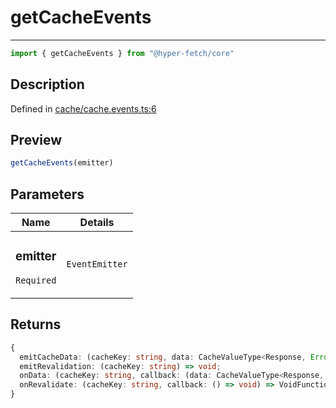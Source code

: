 

# getCacheEvents

<div class="api-docs__separator" data-reactroot="">

---

</div><div class="api-docs__import" data-reactroot="">

```ts
import { getCacheEvents } from "@hyper-fetch/core"
```

</div><div class="api-docs__section">

## Description

</div><div class="api-docs__description"><span class="api-docs__do-not-parse">



</span></div><p class="api-docs__definition">

Defined in [cache/cache.events.ts:6](https://github.com/BetterTyped/hyper-fetch/blob/6c3eaa91/packages/core/src/cache/cache.events.ts#L6)

</p><div class="api-docs__section">

## Preview

</div><div class="api-docs__preview fn">

```ts
getCacheEvents(emitter)
```

</div><div class="api-docs__section">

## Parameters

</div><div class="api-docs__parameters"><table><thead><tr><th>Name</th><th>Details</th></tr></thead><tbody><tr param-data="emitter"><td class="api-docs__param-name required">

### emitter 

`Required`

</td><td class="api-docs__param-type">

`EventEmitter`

</td></tr></tbody></table></div><div class="api-docs__section">

## Returns

</div><div class="api-docs__returns">

```ts
{
  emitCacheData: (cacheKey: string, data: CacheValueType<Response, Error>) => void;
  emitRevalidation: (cacheKey: string) => void;
  onData: (cacheKey: string, callback: (data: CacheValueType<Response, Error>) => void) => VoidFunction;
  onRevalidate: (cacheKey: string, callback: () => void) => VoidFunction;
}
```

</div>